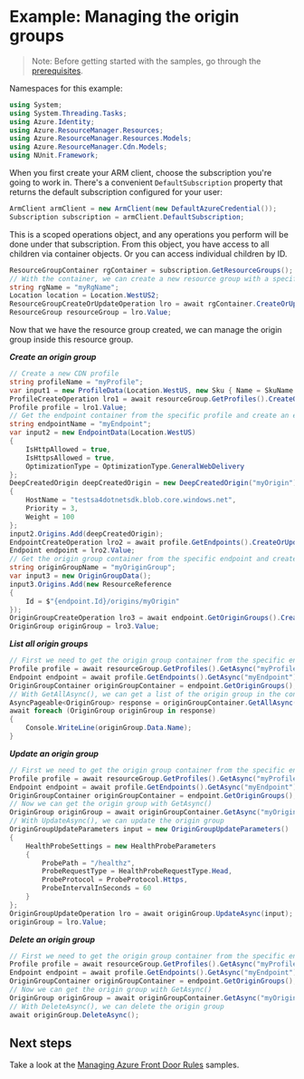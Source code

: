 # Example: Managing the origin groups

>Note: Before getting started with the samples, go through the [prerequisites](https://github.com/Azure/azure-sdk-for-net/tree/main/sdk/resourcemanager/Azure.ResourceManager#prerequisites).

Namespaces for this example:
```C# Snippet:Manage_OriginGroups_Namespaces
using System;
using System.Threading.Tasks;
using Azure.Identity;
using Azure.ResourceManager.Resources;
using Azure.ResourceManager.Resources.Models;
using Azure.ResourceManager.Cdn.Models;
using NUnit.Framework;
```

When you first create your ARM client, choose the subscription you're going to work in. There's a convenient `DefaultSubscription` property that returns the default subscription configured for your user:

```C# Snippet:Readme_DefaultSubscription
ArmClient armClient = new ArmClient(new DefaultAzureCredential());
Subscription subscription = armClient.DefaultSubscription;
```

This is a scoped operations object, and any operations you perform will be done under that subscription. From this object, you have access to all children via container objects. Or you can access individual children by ID.

```C# Snippet:Readme_GetResourceGroupContainer
ResourceGroupContainer rgContainer = subscription.GetResourceGroups();
// With the container, we can create a new resource group with a specific name
string rgName = "myRgName";
Location location = Location.WestUS2;
ResourceGroupCreateOrUpdateOperation lro = await rgContainer.CreateOrUpdateAsync(rgName, new ResourceGroupData(location));
ResourceGroup resourceGroup = lro.Value;
```

Now that we have the resource group created, we can manage the origin group inside this resource group.

***Create an origin group***

```C# Snippet:Managing_OriginGroups_CreateAnOriginGroup
// Create a new CDN profile
string profileName = "myProfile";
var input1 = new ProfileData(Location.WestUS, new Sku { Name = SkuName.StandardMicrosoft });
ProfileCreateOperation lro1 = await resourceGroup.GetProfiles().CreateOrUpdateAsync(profileName, input1);
Profile profile = lro1.Value;
// Get the endpoint container from the specific profile and create an endpoint
string endpointName = "myEndpoint";
var input2 = new EndpointData(Location.WestUS)
{
    IsHttpAllowed = true,
    IsHttpsAllowed = true,
    OptimizationType = OptimizationType.GeneralWebDelivery
};
DeepCreatedOrigin deepCreatedOrigin = new DeepCreatedOrigin("myOrigin")
{
    HostName = "testsa4dotnetsdk.blob.core.windows.net",
    Priority = 3,
    Weight = 100
};
input2.Origins.Add(deepCreatedOrigin);
EndpointCreateOperation lro2 = await profile.GetEndpoints().CreateOrUpdateAsync(endpointName, input2);
Endpoint endpoint = lro2.Value;
// Get the origin group container from the specific endpoint and create an origin group
string originGroupName = "myOriginGroup";
var input3 = new OriginGroupData();
input3.Origins.Add(new ResourceReference
{
    Id = $"{endpoint.Id}/origins/myOrigin"
});
OriginGroupCreateOperation lro3 = await endpoint.GetOriginGroups().CreateOrUpdateAsync(originGroupName, input3);
OriginGroup originGroup = lro3.Value;
```

***List all origin groups***

```C# Snippet:Managing_OriginGroups_ListAllOriginGroups
// First we need to get the origin group container from the specific endpoint
Profile profile = await resourceGroup.GetProfiles().GetAsync("myProfile");
Endpoint endpoint = await profile.GetEndpoints().GetAsync("myEndpoint");
OriginGroupContainer originGroupContainer = endpoint.GetOriginGroups();
// With GetAllAsync(), we can get a list of the origin group in the container
AsyncPageable<OriginGroup> response = originGroupContainer.GetAllAsync();
await foreach (OriginGroup originGroup in response)
{
    Console.WriteLine(originGroup.Data.Name);
}
```

***Update an origin group***

```C# Snippet:Managing_OriginGroups_UpdateAnOriginGroup
// First we need to get the origin group container from the specific endpoint
Profile profile = await resourceGroup.GetProfiles().GetAsync("myProfile");
Endpoint endpoint = await profile.GetEndpoints().GetAsync("myEndpoint");
OriginGroupContainer originGroupContainer = endpoint.GetOriginGroups();
// Now we can get the origin group with GetAsync()
OriginGroup originGroup = await originGroupContainer.GetAsync("myOriginGroup");
// With UpdateAsync(), we can update the origin group
OriginGroupUpdateParameters input = new OriginGroupUpdateParameters()
{
    HealthProbeSettings = new HealthProbeParameters
    {
        ProbePath = "/healthz",
        ProbeRequestType = HealthProbeRequestType.Head,
        ProbeProtocol = ProbeProtocol.Https,
        ProbeIntervalInSeconds = 60
    }
};
OriginGroupUpdateOperation lro = await originGroup.UpdateAsync(input);
originGroup = lro.Value;
```

***Delete an origin group***

```C# Snippet:Managing_OriginGroups_DeleteAnOriginGroup
// First we need to get the origin group container from the specific endpoint
Profile profile = await resourceGroup.GetProfiles().GetAsync("myProfile");
Endpoint endpoint = await profile.GetEndpoints().GetAsync("myEndpoint");
OriginGroupContainer originGroupContainer = endpoint.GetOriginGroups();
// Now we can get the origin group with GetAsync()
OriginGroup originGroup = await originGroupContainer.GetAsync("myOriginGroup");
// With DeleteAsync(), we can delete the origin group
await originGroup.DeleteAsync();
```


## Next steps
Take a look at the [Managing Azure Front Door Rules](https://github.com/Yao725/azure-sdk-for-net/tree/feature/mgmt-track2-cdn/sdk/cdn/Azure.ResourceManager.Cdn/samples/Sample2_ManagingAFDRules.md) samples.
